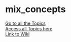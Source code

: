# mix_concepts



[Go to all the Topics](../../wiki)\
[Access all Topics here](../../wiki)\
[Link to Wiki](../../wiki)
